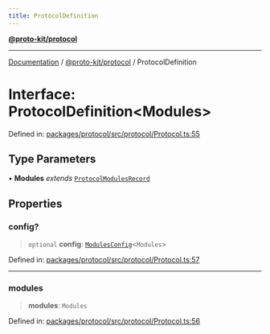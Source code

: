 ```yaml
---
title: ProtocolDefinition
---
```


[**@proto-kit/protocol**](../README.md)

***

[Documentation](../../../README.md) / [@proto-kit/protocol](../README.md) / ProtocolDefinition

# Interface: ProtocolDefinition\<Modules\>

Defined in: [packages/protocol/src/protocol/Protocol.ts:55](https://github.com/proto-kit/framework/blob/28efa802e3737fc3b77339148b307ef7246f3ef1/packages/protocol/src/protocol/Protocol.ts#L55)

## Type Parameters

• **Modules** *extends* [`ProtocolModulesRecord`](../type-aliases/ProtocolModulesRecord.md)

## Properties

### config?

> `optional` **config**: [`ModulesConfig`](../../common/type-aliases/ModulesConfig.md)\<`Modules`\>

Defined in: [packages/protocol/src/protocol/Protocol.ts:57](https://github.com/proto-kit/framework/blob/28efa802e3737fc3b77339148b307ef7246f3ef1/packages/protocol/src/protocol/Protocol.ts#L57)

***

### modules

> **modules**: `Modules`

Defined in: [packages/protocol/src/protocol/Protocol.ts:56](https://github.com/proto-kit/framework/blob/28efa802e3737fc3b77339148b307ef7246f3ef1/packages/protocol/src/protocol/Protocol.ts#L56)
